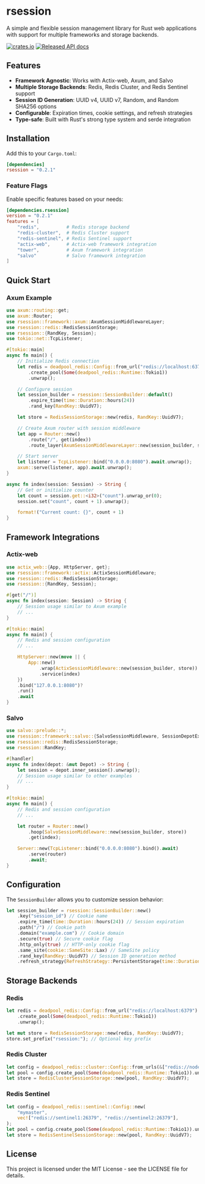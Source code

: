 # rsession

A simple and flexible session management library for Rust web applications with support for multiple frameworks and storage backends.

[![crates.io](https://img.shields.io/crates/v/rsession.svg)](https://crates.io/crates/rsession)
[![Released API docs](https://docs.rs/rsession/badge.svg)](https://docs.rs/rsession)

## Features

- **Framework Agnostic**: Works with Actix-web, Axum, and Salvo
- **Multiple Storage Backends**: Redis, Redis Cluster, and Redis Sentinel support
- **Session ID Generation**: UUID v4, UUID v7, Random, and Random SHA256 options
- **Configurable**: Expiration times, cookie settings, and refresh strategies
- **Type-safe**: Built with Rust's strong type system and serde integration

## Installation

Add this to your `Cargo.toml`:

```toml
[dependencies]
rsession = "0.2.1"
```

### Feature Flags

Enable specific features based on your needs:

```toml
[dependencies.rsession]
version = "0.2.1"
features = [
    "redis",          # Redis storage backend
    "redis-cluster",  # Redis Cluster support
    "redis-sentinel", # Redis Sentinel support
    "actix-web",      # Actix-web framework integration
    "tower",          # Axum framework integration
    "salvo"           # Salvo framework integration
]
```

## Quick Start

### Axum Example

```rust
use axum::routing::get;
use axum::Router;
use rsession::framework::axum::AxumSessionMiddlewareLayer;
use rsession::redis::RedisSessionStorage;
use rsession::{RandKey, Session};
use tokio::net::TcpListener;

#[tokio::main]
async fn main() {
    // Initialize Redis connection
    let redis = deadpool_redis::Config::from_url("redis://localhost:6379")
        .create_pool(Some(deadpool_redis::Runtime::Tokio1))
        .unwrap();

    // Configure session
    let session_builder = rsession::SessionBuilder::default()
        .expire_time(time::Duration::hours(24))
        .rand_key(RandKey::UuidV7);

    let store = RedisSessionStorage::new(redis, RandKey::UuidV7);

    // Create Axum router with session middleware
    let app = Router::new()
        .route("/", get(index))
        .route_layer(AxumSessionMiddlewareLayer::new(session_builder, store));

    // Start server
    let listener = TcpListener::bind("0.0.0.0:8080").await.unwrap();
    axum::serve(listener, app).await.unwrap();
}

async fn index(session: Session) -> String {
    // Get or initialize counter
    let count = session.get::<i32>("count").unwrap_or(0);
    session.set("count", count + 1).unwrap();

    format!("Current count: {}", count + 1)
}
```

## Framework Integrations

### Actix-web

```rust
use actix_web::{App, HttpServer, get};
use rsession::framework::actix::ActixSessionMiddleware;
use rsession::redis::RedisSessionStorage;
use rsession::{RandKey, Session};

#[get("/")]
async fn index(session: Session) -> String {
    // Session usage similar to Axum example
    // ...
}

#[tokio::main]
async fn main() {
    // Redis and session configuration
    // ...

    HttpServer::new(move || {
        App::new()
            .wrap(ActixSessionMiddleware::new(session_builder, store))
            .service(index)
    })
    .bind("127.0.0.1:8080")?
    .run()
    .await
}
```

### Salvo

```rust
use salvo::prelude::*;
use rsession::framework::salvo::{SalvoSessionMiddleware, SessionDepotExt};
use rsession::redis::RedisSessionStorage;
use rsession::RandKey;

#[handler]
async fn index(depot: &mut Depot) -> String {
    let session = depot.inner_session().unwrap();
    // Session usage similar to other examples
    // ...
}

#[tokio::main]
async fn main() {
    // Redis and session configuration
    // ...

    let router = Router::new()
        .hoop(SalvoSessionMiddleware::new(session_builder, store))
        .get(index);

    Server::new(TcpListener::bind("0.0.0.0:8080").bind().await)
        .serve(router)
        .await;
}
```

## Configuration

The `SessionBuilder` allows you to customize session behavior:

```rust
let session_builder = rsession::SessionBuilder::new()
    .key("session_id") // Cookie name
    .expire_time(time::Duration::hours(24)) // Session expiration
    .path("/") // Cookie path
    .domain("example.com") // Cookie domain
    .secure(true) // Secure cookie flag
    .http_only(true) // HTTP-only cookie flag
    .same_site(cookie::SameSite::Lax) // SameSite policy
    .rand_key(RandKey::UuidV7) // Session ID generation method
    .refresh_strategy(RefreshStrategy::PersistentStorage(time::Duration::days(7)));
```

## Storage Backends

### Redis

```rust
let redis = deadpool_redis::Config::from_url("redis://localhost:6379")
    .create_pool(Some(deadpool_redis::Runtime::Tokio1))
    .unwrap();

let mut store = RedisSessionStorage::new(redis, RandKey::UuidV7);
store.set_prefix("rsession:"); // Optional key prefix
```

### Redis Cluster

```rust
let config = deadpool_redis::cluster::Config::from_urls(&["redis://node1:6379", "redis://node2:6379"]);
let pool = config.create_pool(Some(deadpool_redis::Runtime::Tokio1)).unwrap();
let store = RedisClusterSessionStorage::new(pool, RandKey::UuidV7);
```

### Redis Sentinel

```rust
let config = deadpool_redis::sentinel::Config::new(
    "mymaster",
    vec!["redis://sentinel1:26379", "redis://sentinel2:26379"],
);
let pool = config.create_pool(Some(deadpool_redis::Runtime::Tokio1)).unwrap();
let store = RedisSentinelSessionStorage::new(pool, RandKey::UuidV7);
```

## License

This project is licensed under the MIT License - see the LICENSE file for details.
